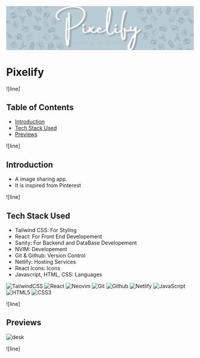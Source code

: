 <div align=center>
    <a href="https://pixelify.netlify.app"><img width=800 src="./src/assets/banner.png" /></a>
</div>

# Pixelify

![line]

## Table of Contents

- [Introduction](#introduction)
- [Tech Stack Used](#tech-stack-used)
- [Previews](#previews)

![line]

## Introduction

- A image sharing app.
- It is inspired from Pinterest

![line]

## Tech Stack Used

- Tailwind CSS: For Styling
- React: For Front End Developement
- Sanity: For Backend and DataBase Developement
- NVIM: Developement
- Git & Github: Version Control
- Netlify: Hosting Services
- React Icons: Icons
- Javascript, HTML, CSS: Languages

![TailwindCSS](https://camo.githubusercontent.com/ec8056bddf659d21de39b358d9786e56731cd767117e091348411666a5e7eee6/68747470733a2f2f696d672e736869656c64732e696f2f62616467652f7461696c77696e646373732d2532333338423241432e7376673f7374796c653d666f722d7468652d6261646765266c6f676f3d7461696c77696e642d637373266c6f676f436f6c6f723d7768697465) ![React](https://img.shields.io/badge/react-%2320232a.svg?style=for-the-badge&logo=react&logoColor=%2361DAFB) ![Neovim](https://img.shields.io/badge/NeoVim-%2357A143.svg?&style=for-the-badge&logo=neovim&logoColor=white) ![Git](https://img.shields.io/badge/git-%23F05033.svg?style=for-the-badge&logo=git&logoColor=white) ![Github](https://img.shields.io/badge/GitHub-%23121011.svg?style=for-the-badge&logo=github&logoColor=white) ![Netlify](https://img.shields.io/badge/netlify-%23000000.svg?style=for-the-badge&logo=netlify&logoColor=#00C7B7) ![JavaScript](https://img.shields.io/badge/javascript-%23323330.svg?style=for-the-badge&logo=javascript&logoColor=%23F7DF1E) ![HTML5](https://img.shields.io/badge/html5-%23E34F26.svg?style=for-the-badge&logo=html5&logoColor=white) ![CSS3](https://img.shields.io/badge/css3-%231572B6.svg?style=for-the-badge&logo=css3&logoColor=white)

![line]

## Previews

![desk](https://user-images.githubusercontent.com/75939390/222775347-b6c1ef63-3fe8-46f5-b1b5-03a3317d38d5.png)

![line]

[website]: https://pixelify.netlify.app
